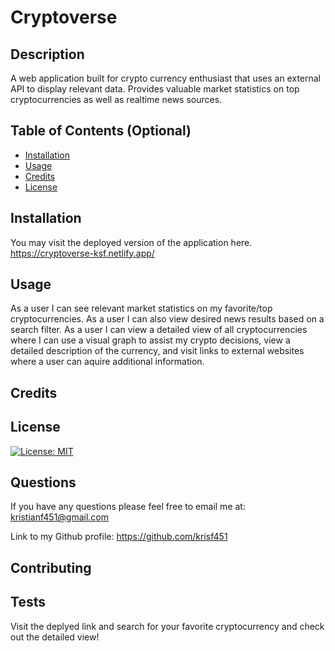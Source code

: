 # Cryptoverse

## Description

A web application built for crypto currency enthusiast that uses an external API to display relevant data. Provides valuable market statistics on top cryptocurrencies as well as realtime news sources.

## Table of Contents (Optional)

- [Installation](#installation)
- [Usage](#usage)
- [Credits](#credits)
- [License](#license)

## Installation

You may visit the deployed version of the application here. https://cryptoverse-ksf.netlify.app/

## Usage

As a user I can see relevant market statistics on my favorite/top cryptocurrencies. As a user I can also view desired news results based on a search filter. As a user I can view a detailed view of all cryptocurrencies where I can use a visual graph to assist my crypto decisions, view a detailed description of the currency, and visit links to external websites where a user can aquire additional information.

## Credits

## License

[![License: MIT](https://img.shields.io/badge/License-MIT-yellow.svg)](https://opensource.org/licenses/MIT)

## Questions

If you have any questions please feel free to email me at:
kristianf451@gmail.com

Link to my Github profile:
https://github.com/krisf451

## Contributing

## Tests

Visit the deplyed link and search for your favorite cryptocurrency and check out the detailed view!
